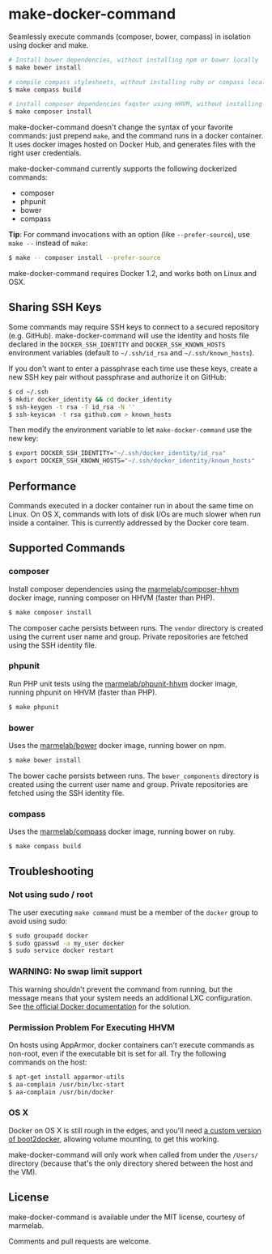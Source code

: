 make-docker-command
===================

Seamlessly execute commands (composer, bower, compass) in isolation using docker and make.

```bash
# Install bower dependencies, without installing npm or bower locally
$ make bower install

# compile compass stylesheets, without installing ruby or compass locally
$ make compass build

# install composer dependencies faqster using HHVM, without installing HHVM locally
$ make composer install
```

make-docker-command doesn't change the syntax of your favorite commands: just prepend `make`, and the command runs in a docker container. It uses docker images hosted on Docker Hub, and generates files with the right user credentials.

make-docker-command currently supports the following dockerized commands:

* composer
* phpunit
* bower
* compass

**Tip**: For command invocations with an option (like `--prefer-source`), use `make --` instead of `make`:

```bash
$ make -- composer install --prefer-source
```

make-docker-command requires Docker 1.2, and works both on Linux and OSX.

## Sharing SSH Keys

Some commands may require SSH keys to connect to a secured repository (e.g. GitHub). make-docker-command will use the identity and hosts file declared in the `DOCKER_SSH_IDENTITY` and `DOCKER_SSH_KNOWN_HOSTS` environment variables (default to `~/.ssh/id_rsa` and `~/.ssh/known_hosts`).

If you don't want to enter a passphrase each time use these keys, create a new SSH key pair without passphrase and authorize it on GitHub:

```bash
$ cd ~/.ssh
$ mkdir docker_identity && cd docker_identity
$ ssh-keygen -t rsa -f id_rsa -N ''
$ ssh-keyscan -t rsa github.com > known_hosts
```

Then modify the environment variable to let `make-docker-command` use the new key:

```bash
$ export DOCKER_SSH_IDENTITY="~/.ssh/docker_identity/id_rsa"
$ export DOCKER_SSH_KNOWN_HOSTS="~/.ssh/docker_identity/known_hosts"
```

## Performance

Commands executed in a docker container run in about the same time on Linux. On OS X, commands with lots of disk I/Os are much slower when run inside a container. This is currently addressed by the Docker core team.

## Supported Commands

### composer

Install composer dependencies using the [marmelab/composer-hhvm](https://registry.hub.docker.com/u/marmelab/composer-hhvm/) docker image, running composer on HHVM (faster than PHP).

```bash
$ make composer install
```

The composer cache persists between runs. The `vendor` directory is created using the current user name and group. Private repositories are fetched using the SSH identity file. 

### phpunit

Run PHP unit tests using the [marmelab/phpunit-hhvm](https://registry.hub.docker.com/u/marmelab/phpunit-hhvm/) docker image, running phpunit on HHVM (faster than PHP).

```bash
$ make phpunit
```

### bower

Uses the [marmelab/bower](https://registry.hub.docker.com/u/marmelab/bower/) docker image, running bower on npm.

```bash
$ make bower install
```

The bower cache persists between runs. The `bower_components` directory is created using the current user name and group. Private repositories are fetched using the SSH identity file. 

### compass

Uses the [marmelab/compass](https://registry.hub.docker.com/u/marmelab/compass/) docker image, running bower on ruby.

```bash
$ make compass build
```

## Troubleshooting

### Not using sudo / root

The user executing `make command` must be a member of the `docker` group to avoid using sudo:

```bash
$ sudo groupadd docker
$ sudo gpasswd -a my_user docker
$ sudo service docker restart
```

### WARNING: No swap limit support

This warning shouldn't prevent the command from running, but the message means that your system needs an additional LXC configuration. See [the official Docker documentation](http://docs.docker.com/installation/ubuntulinux/#memory-and-swap-accounting) for the solution.

### Permission Problem For Executing HHVM

On hosts using AppArmor, docker containers can't execute commands as non-root, even if the executable bit is set for all. Try the following commands on the host:

```bash
$ apt-get install apparmor-utils
$ aa-complain /usr/bin/lxc-start
$ aa-complain /usr/bin/docker
```

### OS X

Docker on OS X is still rough in the edges, and you'll need [a custom version of boot2docker](https://medium.com/boot2docker-lightweight-linux-for-docker/boot2docker-together-with-virtualbox-guest-additions-da1e3ab2465c), allowing volume mounting, to get this working.

make-docker-command will only work when called from under the `/Users/` directory (because that's the only directory shered between the host and the VM).

## License

make-docker-command is available under the MIT license, courtesy of marmelab. 

Comments and pull requests are welcome.
